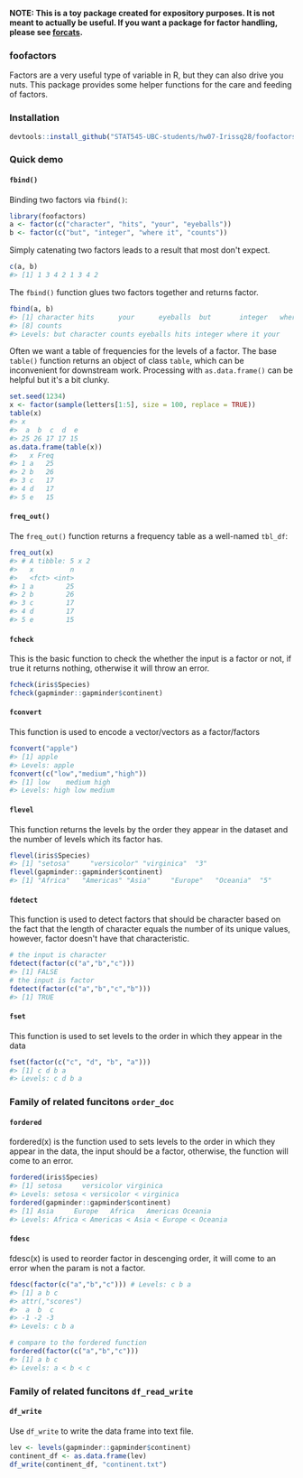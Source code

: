 <!-- README.md is generated from README.Rmd. Please edit that file -->
**NOTE: This is a toy package created for expository purposes. It is not meant to actually be useful. If you want a package for factor handling, please see [forcats](https://cran.r-project.org/package=forcats).**

### foofactors

Factors are a very useful type of variable in R, but they can also drive you nuts. This package provides some helper functions for the care and feeding of factors.

### Installation

``` r
devtools::install_github("STAT545-UBC-students/hw07-Irissq28/foofactors_package/foofactors")
```

### Quick demo

#### `fbind()`

Binding two factors via `fbind()`:

``` r
library(foofactors)
a <- factor(c("character", "hits", "your", "eyeballs"))
b <- factor(c("but", "integer", "where it", "counts"))
```

Simply catenating two factors leads to a result that most don't expect.

``` r
c(a, b)
#> [1] 1 3 4 2 1 3 4 2
```

The `fbind()` function glues two factors together and returns factor.

``` r
fbind(a, b)
#> [1] character hits      your      eyeballs  but       integer   where it 
#> [8] counts   
#> Levels: but character counts eyeballs hits integer where it your
```

Often we want a table of frequencies for the levels of a factor. The base `table()` function returns an object of class `table`, which can be inconvenient for downstream work. Processing with `as.data.frame()` can be helpful but it's a bit clunky.

``` r
set.seed(1234)
x <- factor(sample(letters[1:5], size = 100, replace = TRUE))
table(x)
#> x
#>  a  b  c  d  e 
#> 25 26 17 17 15
as.data.frame(table(x))
#>   x Freq
#> 1 a   25
#> 2 b   26
#> 3 c   17
#> 4 d   17
#> 5 e   15
```

#### `freq_out()`

The `freq_out()` function returns a frequency table as a well-named `tbl_df`:

``` r
freq_out(x)
#> # A tibble: 5 x 2
#>   x         n
#>   <fct> <int>
#> 1 a        25
#> 2 b        26
#> 3 c        17
#> 4 d        17
#> 5 e        15
```

#### `fcheck`

This is the basic function to check the whether the input is a factor or not, if true it returns nothing, otherwise it will throw an error.

``` r
fcheck(iris$Species)
fcheck(gapminder::gapminder$continent)
```

#### `fconvert`

This function is used to encode a vector/vectors as a factor/factors

``` r
fconvert("apple")
#> [1] apple
#> Levels: apple
fconvert(c("low","medium","high"))
#> [1] low    medium high  
#> Levels: high low medium
```

#### `flevel`

This function returns the levels by the order they appear in the dataset and the number of levels which its factor has.

``` r
flevel(iris$Species)
#> [1] "setosa"     "versicolor" "virginica"  "3"
flevel(gapminder::gapminder$continent)
#> [1] "Africa"   "Americas" "Asia"     "Europe"   "Oceania"  "5"
```

#### `fdetect`

This function is used to detect factors that should be character based on the fact that the length of character equals the number of its unique values, however, factor doesn't have that characteristic.

``` r
# the input is character
fdetect(factor(c("a","b","c")))
#> [1] FALSE
# the input is factor
fdetect(factor(c("a","b","c","b")))
#> [1] TRUE
```

#### `fset`

This function is used to set levels to the order in which they appear in the data

``` r
fset(factor(c("c", "d", "b", "a")))
#> [1] c d b a
#> Levels: c d b a
```

### Family of related funcitons `order_doc`

#### `fordered`

fordered(x) is the function used to sets levels to the order in which they appear in the data, the input should be a factor, otherwise, the function will come to an error.

``` r
fordered(iris$Species)
#> [1] setosa     versicolor virginica 
#> Levels: setosa < versicolor < virginica
fordered(gapminder::gapminder$continent)
#> [1] Asia     Europe   Africa   Americas Oceania 
#> Levels: Africa < Americas < Asia < Europe < Oceania
```

#### `fdesc`

fdesc(x) is used to reorder factor in descenging order, it will come to an error when the param is not a factor.

``` r
fdesc(factor(c("a","b","c"))) # Levels: c b a
#> [1] a b c
#> attr(,"scores")
#>  a  b  c 
#> -1 -2 -3 
#> Levels: c b a

# compare to the fordered function
fordered(factor(c("a","b","c")))
#> [1] a b c
#> Levels: a < b < c
```

### Family of related funcitons `df_read_write`

#### `df_write`

Use `df_write` to write the data frame into text file.

``` r
lev <- levels(gapminder::gapminder$continent) 
continent_df <- as.data.frame(lev)
df_write(continent_df, "continent.txt")
```

